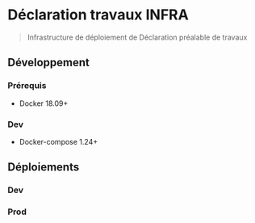 # Déclaration travaux INFRA

> Infrastructure de déploiement de Déclaration préalable de travaux

## Développement

### Prérequis

* Docker 18.09+

### Dev

* Docker-compose 1.24+

## Déploiements

### Dev

### Prod
